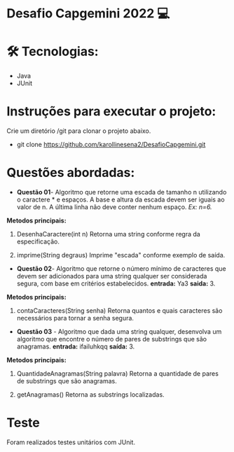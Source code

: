 # Desafio Capgemini 2022 :computer:


# 🛠 Tecnologias:
- Java
- JUnit

# Instruções para executar o projeto:
Crie um diretório /git para clonar o projeto abaixo. 
* git clone https://github.com/karollinesena2/DesafioCapgemini.git

 # Questões abordadas: 
 
* **Questão 01**-	Algoritmo que retorne uma escada de tamanho n utilizando o caractere * e espaços. A base e altura da escada devem ser iguais ao valor de n. A última linha não deve conter nenhum espaço. 
 *Ex:	n=6.*

**Metodos principais:**

 1. DesenhaCaractere(int n)	Retorna uma string conforme regra da especificação.
 
 2.	imprime(String degraus)	Imprime "escada" conforme exemplo de saída.

* **Questão 02**-	Algoritmo que retorne o número mínimo de caracteres que devem ser adicionados para uma string qualquer ser considerada segura, com base em critérios estabelecidos.	
**entrada:** Ya3	**saida:** 3.

**Metodos principais:**

1.	contaCaracteres(String senha)	Retorna quantos e quais caracteres são necessários para tornar a senha segura.

* **Questão 03** -	Algoritmo que dada uma string qualquer, desenvolva um algoritmo que encontre o número de pares de substrings que são anagramas.	**entrada:** ifailuhkqq	 **saída:** 3.

**Metodos principais:**

1. QuantidadeAnagramas(String palavra)	Retorna a quantidade de pares de substrings que são anagramas.
 
 2.	getAnagramas()	Retorna as substrings localizadas.



# Teste

Foram realizados testes unitários com JUnit.
